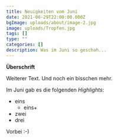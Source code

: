 ```yaml
---
title: Neuigkeiten vom Juni
date: 2021-06-29T22:00:00.000Z
bgImage: uploads/about/image-2.jpg
image: uploads/Tropfen.jpg
tags: []
type: ""
categories: []
description: Was im Juni so geschah...
---
```

**Überschrift**

Weiterer Text. Und noch ein bisschen mehr.

Im Juni gab es die folgenden *Highlights*:

* eins
  * eins+
* zwei
* drei

Vorbei :-)
